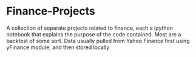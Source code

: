 # Finance-Projects
A collection of separate projects related to finance, each a ipython notebook that explains the purpose of the code contained. Most are a backtest of some sort. 
Data usually pulled from Yahoo Finance first using yFinance module, and then stored locally 
